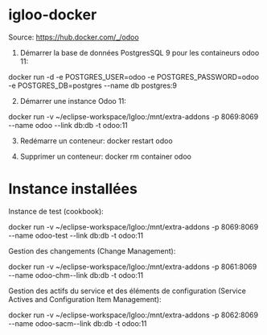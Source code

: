 # igloo-docker

Source: https://hub.docker.com/_/odoo

1. Démarrer la base de données PostgresSQL 9 pour les containeurs odoo 11:

docker run -d -e POSTGRES_USER=odoo -e POSTGRES_PASSWORD=odoo -e POSTGRES_DB=postgres --name db postgres:9

2. Démarrer une instance Odoo 11:

docker run -v ~/eclipse-workspace/Igloo:/mnt/extra-addons -p 8069:8069 --name odoo --link db:db -t odoo:11

3. Redémarre un conteneur:
docker restart odoo

4. Supprimer un conteneur:
docker rm container odoo

# Instance installées

Instance de test
(cookbook):

docker run -v ~/eclipse-workspace/Igloo:/mnt/extra-addons -p 8069:8069 --name odoo-test --link db:db -t odoo:11

Gestion des changements
(Change Management):

docker run -v ~/eclipse-workspace/Igloo:/mnt/extra-addons -p 8061:8069 --name odoo-chm--link db:db -t odoo:11

Gestion des actifs du service et des éléments de configuration
(Service Actives and Configuration Item Management):

docker run -v ~/eclipse-workspace/Igloo:/mnt/extra-addons -p 8062:8069 --name odoo-sacm--link db:db -t odoo:11




